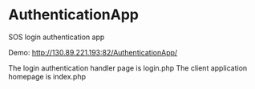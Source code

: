 # AuthenticationApp
SOS login authentication app

Demo: http://130.89.221.193:82/AuthenticationApp/

The login authentication handler page is login.php
The client application homepage is index.php

